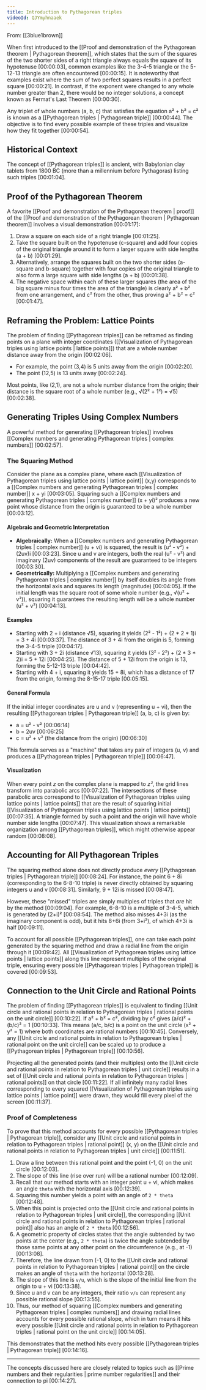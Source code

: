 ```yaml
---
title: Introduction to Pythagorean triples
videoId: QJYmyhnaaek
---
```


From: [[3blue1brown]] <br/> 

When first introduced to the [[Proof and demonstration of the Pythagorean theorem | Pythagorean theorem]], which states that the sum of the squares of the two shorter sides of a right triangle always equals the square of its hypotenuse <a class="yt-timestamp" data-t="00:00:03">[00:00:03]</a>, common examples like the 3-4-5 triangle or the 5-12-13 triangle are often encountered <a class="yt-timestamp" data-t="00:00:15">[00:00:15]</a>. It is noteworthy that examples exist where the sum of two perfect squares results in a perfect square <a class="yt-timestamp" data-t="00:00:21">[00:00:21]</a>. In contrast, if the exponent were changed to any whole number greater than 2, there would be no integer solutions, a concept known as Fermat's Last Theorem <a class="yt-timestamp" data-t="00:00:30">[00:00:30]</a>.

Any triplet of whole numbers (a, b, c) that satisfies the equation a² + b² = c² is known as a [[Pythagorean triples | Pythagorean triple]] <a class="yt-timestamp" data-t="00:00:44">[00:00:44]</a>. The objective is to find every possible example of these triples and visualize how they fit together <a class="yt-timestamp" data-t="00:00:54">[00:00:54]</a>.

## Historical Context

The concept of [[Pythagorean triples]] is ancient, with Babylonian clay tablets from 1800 BC (more than a millennium before Pythagoras) listing such triples <a class="yt-timestamp" data-t="00:01:04">[00:01:04]</a>.

## Proof of the Pythagorean Theorem

A favorite [[Proof and demonstration of the Pythagorean theorem | proof]] of the [[Proof and demonstration of the Pythagorean theorem | Pythagorean theorem]] involves a visual demonstration <a class="yt-timestamp" data-t="00:01:17">[00:01:17]</a>:
1.  Draw a square on each side of a right triangle <a class="yt-timestamp" data-t="00:01:25">[00:01:25]</a>.
2.  Take the square built on the hypotenuse (c-square) and add four copies of the original triangle around it to form a larger square with side lengths (a + b) <a class="yt-timestamp" data-t="00:01:29">[00:01:29]</a>.
3.  Alternatively, arrange the squares built on the two shorter sides (a-square and b-square) together with four copies of the original triangle to also form a large square with side lengths (a + b) <a class="yt-timestamp" data-t="00:01:38">[00:01:38]</a>.
4.  The negative space within each of these larger squares (the area of the big square minus four times the area of the triangle) is clearly a² + b² from one arrangement, and c² from the other, thus proving a² + b² = c² <a class="yt-timestamp" data-t="00:01:47">[00:01:47]</a>.

## Reframing the Problem: Lattice Points

The problem of finding [[Pythagorean triples]] can be reframed as finding points on a plane with integer coordinates ([[Visualization of Pythagorean triples using lattice points | lattice points]]) that are a whole number distance away from the origin <a class="yt-timestamp" data-t="00:02:06">[00:02:06]</a>.
*   For example, the point (3,4) is 5 units away from the origin <a class="yt-timestamp" data-t="00:02:20">[00:02:20]</a>.
*   The point (12,5) is 13 units away <a class="yt-timestamp" data-t="00:02:24">[00:02:24]</a>.

Most points, like (2,1), are not a whole number distance from the origin; their distance is the square root of a whole number (e.g., √(2² + 1²) = √5) <a class="yt-timestamp" data-t="00:02:38">[00:02:38]</a>.

## Generating Triples Using Complex Numbers

A powerful method for generating [[Pythagorean triples]] involves [[Complex numbers and generating Pythagorean triples | complex numbers]] <a class="yt-timestamp" data-t="00:02:57">[00:02:57]</a>.

### The Squaring Method
Consider the plane as a complex plane, where each [[Visualization of Pythagorean triples using lattice points | lattice point]] (x,y) corresponds to a [[Complex numbers and generating Pythagorean triples | complex number]] x + yi <a class="yt-timestamp" data-t="00:03:05">[00:03:05]</a>.
Squaring such a [[Complex numbers and generating Pythagorean triples | complex number]] (x + yi)² produces a new point whose distance from the origin is guaranteed to be a whole number <a class="yt-timestamp" data-t="00:03:12">[00:03:12]</a>.

#### Algebraic and Geometric Interpretation
*   **Algebraically:** When a [[Complex numbers and generating Pythagorean triples | complex number]] (u + vi) is squared, the result is (u² - v²) + (2uv)i <a class="yt-timestamp" data-t="00:03:23">[00:03:23]</a>. Since u and v are integers, both the real (u² - v²) and imaginary (2uv) components of the result are guaranteed to be integers <a class="yt-timestamp" data-t="00:03:30">[00:03:30]</a>.
*   **Geometrically:** Multiplying a [[Complex numbers and generating Pythagorean triples | complex number]] by itself doubles its angle from the horizontal axis and squares its length (magnitude) <a class="yt-timestamp" data-t="00:04:05">[00:04:05]</a>. If the initial length was the square root of some whole number (e.g., √(u² + v²)), squaring it guarantees the resulting length will be a whole number (u² + v²) <a class="yt-timestamp" data-t="00:04:13">[00:04:13]</a>.

#### Examples
*   Starting with 2 + i (distance √5), squaring it yields (2² - 1²) + (2 * 2 * 1)i = 3 + 4i <a class="yt-timestamp" data-t="00:03:37">[00:03:37]</a>. The distance of 3 + 4i from the origin is 5, forming the 3-4-5 triple <a class="yt-timestamp" data-t="00:04:17">[00:04:17]</a>.
*   Starting with 3 + 2i (distance √13), squaring it yields (3² - 2²) + (2 * 3 * 2)i = 5 + 12i <a class="yt-timestamp" data-t="00:04:25">[00:04:25]</a>. The distance of 5 + 12i from the origin is 13, forming the 5-12-13 triple <a class="yt-timestamp" data-t="00:04:42">[00:04:42]</a>.
*   Starting with 4 + i, squaring it yields 15 + 8i, which has a distance of 17 from the origin, forming the 8-15-17 triple <a class="yt-timestamp" data-t="00:05:15">[00:05:15]</a>.

#### General Formula
If the initial integer coordinates are u and v (representing u + vi), then the resulting [[Pythagorean triples | Pythagorean triple]] (a, b, c) is given by:
*   a = u² - v² <a class="yt-timestamp" data-t="00:06:14">[00:06:14]</a>
*   b = 2uv <a class="yt-timestamp" data-t="00:06:25">[00:06:25]</a>
*   c = u² + v² (the distance from the origin) <a class="yt-timestamp" data-t="00:06:30">[00:06:30]</a>

This formula serves as a "machine" that takes any pair of integers (u, v) and produces a [[Pythagorean triples | Pythagorean triple]] <a class="yt-timestamp" data-t="00:06:47">[00:06:47]</a>.

#### Visualization
When every point *z* on the complex plane is mapped to *z²*, the grid lines transform into parabolic arcs <a class="yt-timestamp" data-t="00:07:22">[00:07:22]</a>. The intersections of these parabolic arcs correspond to [[Visualization of Pythagorean triples using lattice points | lattice points]] that are the result of squaring initial [[Visualization of Pythagorean triples using lattice points | lattice points]] <a class="yt-timestamp" data-t="00:07:35">[00:07:35]</a>. A triangle formed by such a point and the origin will have whole number side lengths <a class="yt-timestamp" data-t="00:07:47">[00:07:47]</a>. This visualization shows a remarkable organization among [[Pythagorean triples]], which might otherwise appear random <a class="yt-timestamp" data-t="00:08:08">[00:08:08]</a>.

## Accounting for All Pythagorean Triples

The squaring method alone does not directly produce *every* [[Pythagorean triples | Pythagorean triple]] <a class="yt-timestamp" data-t="00:08:24">[00:08:24]</a>. For instance, the point 6 + 8i (corresponding to the 6-8-10 triple) is never directly obtained by squaring integers u and v <a class="yt-timestamp" data-t="00:08:31">[00:08:31]</a>. Similarly, 9 + 12i is missed <a class="yt-timestamp" data-t="00:08:47">[00:08:47]</a>.

However, these "missed" triples are simply multiples of triples that *are* hit by the method <a class="yt-timestamp" data-t="00:09:04">[00:09:04]</a>. For example, 6-8-10 is a multiple of 3-4-5, which is generated by (2+i)² <a class="yt-timestamp" data-t="00:08:54">[00:08:54]</a>. The method also misses 4+3i (as the imaginary component is odd), but it hits 8+6i (from 3+i²), of which 4+3i is half <a class="yt-timestamp" data-t="00:09:11">[00:09:11]</a>.

To account for all possible [[Pythagorean triples]], one can take each point generated by the squaring method and draw a radial line from the origin through it <a class="yt-timestamp" data-t="00:09:42">[00:09:42]</a>. All [[Visualization of Pythagorean triples using lattice points | lattice points]] along this line represent multiples of the original triple, ensuring every possible [[Pythagorean triples | Pythagorean triple]] is covered <a class="yt-timestamp" data-t="00:09:53">[00:09:53]</a>.

## Connection to the Unit Circle and Rational Points

The problem of finding [[Pythagorean triples]] is equivalent to finding [[Unit circle and rational points in relation to Pythagorean triples | rational points on the unit circle]] <a class="yt-timestamp" data-t="00:10:22">[00:10:22]</a>.
If a² + b² = c², dividing by c² gives (a/c)² + (b/c)² = 1 <a class="yt-timestamp" data-t="00:10:33">[00:10:33]</a>. This means (a/c, b/c) is a point on the unit circle (x² + y² = 1) where both coordinates are rational numbers <a class="yt-timestamp" data-t="00:10:45">[00:10:45]</a>. Conversely, any [[Unit circle and rational points in relation to Pythagorean triples | rational point on the unit circle]] can be scaled up to produce a [[Pythagorean triples | Pythagorean triple]] <a class="yt-timestamp" data-t="00:10:56">[00:10:56]</a>.

Projecting all the generated points (and their multiples) onto the [[Unit circle and rational points in relation to Pythagorean triples | unit circle]] results in a set of [[Unit circle and rational points in relation to Pythagorean triples | rational points]] on that circle <a class="yt-timestamp" data-t="00:11:22">[00:11:22]</a>. If all infinitely many radial lines corresponding to every squared [[Visualization of Pythagorean triples using lattice points | lattice point]] were drawn, they would fill every pixel of the screen <a class="yt-timestamp" data-t="00:11:37">[00:11:37]</a>.

### Proof of Completeness
To prove that this method accounts for every possible [[Pythagorean triples | Pythagorean triple]], consider any [[Unit circle and rational points in relation to Pythagorean triples | rational point]] (x, y) on the [[Unit circle and rational points in relation to Pythagorean triples | unit circle]] <a class="yt-timestamp" data-t="00:11:51">[00:11:51]</a>.
1.  Draw a line between this rational point and the point (-1, 0) on the unit circle <a class="yt-timestamp" data-t="00:12:03">[00:12:03]</a>.
2.  The slope of this line (rise over run) will be a rational number <a class="yt-timestamp" data-t="00:12:09">[00:12:09]</a>.
3.  Recall that our method starts with an integer point u + vi, which makes an angle `theta` with the horizontal axis <a class="yt-timestamp" data-t="00:12:39">[00:12:39]</a>.
4.  Squaring this number yields a point with an angle of `2 * theta` <a class="yt-timestamp" data-t="00:12:48">[00:12:48]</a>.
5.  When this point is projected onto the [[Unit circle and rational points in relation to Pythagorean triples | unit circle]], the corresponding [[Unit circle and rational points in relation to Pythagorean triples | rational point]] also has an angle of `2 * theta` <a class="yt-timestamp" data-t="00:12:56">[00:12:56]</a>.
6.  A geometric property of circles states that the angle subtended by two points at the center (e.g., `2 * theta`) is twice the angle subtended by those same points at any other point on the circumference (e.g., at -1) <a class="yt-timestamp" data-t="00:13:08">[00:13:08]</a>.
7.  Therefore, the line drawn from (-1, 0) to the [[Unit circle and rational points in relation to Pythagorean triples | rational point]] on the circle makes an angle of `theta` with the horizontal <a class="yt-timestamp" data-t="00:13:28">[00:13:28]</a>.
8.  The slope of this line is `v/u`, which is the slope of the initial line from the origin to u + vi <a class="yt-timestamp" data-t="00:13:38">[00:13:38]</a>.
9.  Since u and v can be any integers, their ratio `v/u` can represent any possible rational slope <a class="yt-timestamp" data-t="00:13:55">[00:13:55]</a>.
10. Thus, our method of squaring [[Complex numbers and generating Pythagorean triples | complex numbers]] and drawing radial lines accounts for every possible rational slope, which in turn means it hits every possible [[Unit circle and rational points in relation to Pythagorean triples | rational point on the unit circle]] <a class="yt-timestamp" data-t="00:14:05">[00:14:05]</a>.

This demonstrates that the method hits every possible [[Pythagorean triples | Pythagorean triple]] <a class="yt-timestamp" data-t="00:14:16">[00:14:16]</a>.

---
The concepts discussed here are closely related to topics such as [[Prime numbers and their regularities | prime number regularities]] and their connection to pi <a class="yt-timestamp" data-t="00:14:27">[00:14:27]</a>.